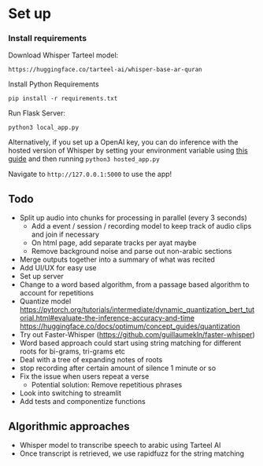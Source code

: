 # Set up

### Install requirements


Download Whisper Tarteel model: 

```
https://huggingface.co/tarteel-ai/whisper-base-ar-quran
```

Install Python Requirements
```
pip install -r requirements.txt
```

Run Flask Server:
```
python3 local_app.py
```
Alternatively, if you set up a OpenAI key, you can do inference with the hosted version of Whisper by setting your environment variable using [this guide](https://help.openai.com/en/articles/5112595-best-practices-for-api-key-safety) and then running ```python3 hosted_app.py```
 


Navigate to ```http://127.0.0.1:5000``` to use the app!

## Todo
* Split up audio into chunks for processing in parallel (every 3 seconds)
    * Add a event / session / recording model to keep track of audio clips and join if necessary
    * On html page, add separate tracks per ayat maybe
    * Remove background noise and parse out non-arabic sections
* Merge outputs together into a summary of what was recited
* Add UI/UX for easy use
* Set up server
* Change to a word based algorithm, from a passage based algorithm to account for repetitions
* Quantize model 
    https://pytorch.org/tutorials/intermediate/dynamic_quantization_bert_tutorial.html#evaluate-the-inference-accuracy-and-time
    https://huggingface.co/docs/optimum/concept_guides/quantization
* Try out Faster-Whisper (https://github.com/guillaumekln/faster-whisper)
* Word based approach could start using string matching for different roots for bi-grams, tri-grams etc
* Deal with a tree of expanding notes of roots 
* stop recording after certain amount of silence 1 minute or so
* Fix the issue when users repeat a verse
    * Potential solution: Remove repetitious phrases
* Look into switching to streamlit
* Add tests and componentize functions

## Algorithmic approaches
* Whisper model to transcribe speech to arabic using Tarteel AI
* Once transcript is retrieved, we use rapidfuzz for the string matching
